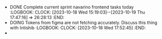 - DONE Complete current sprint navarino frontend tasks today
  :LOGBOOK:
  CLOCK: [2023-10-18 Wed 15:19:03]--[2023-10-19 Thu 17:47:16] =>  26:28:13
  :END:
- DOING Tokens from figma are not fetching accurately. Discuss this thing with Intishib
  :LOGBOOK:
  CLOCK: [2023-10-18 Wed 17:52:45]
  :END:
-